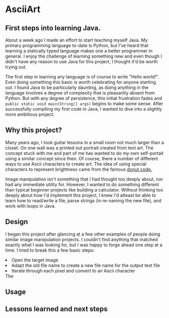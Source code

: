 <h1> AsciiArt </h1>
<h2> First steps into learning Java.</h2>

<p1> About a week ago I made an effort to start teaching myself Java. My primary programming language to-date is Python, but I've heard that learning a statically typed language makes one a better programmer in general. I enjoy the challenge of learning something new and even though I didn't have any reason to use Java for this project, I thought it'd be worth trying out.  </p1>

<p1> The first step in learning any language is of course to write "Hello world!". Even doing something this basic is worth celebrating for anyone starting out. I found Java to be particularly daunting, as doing anything in the language involves a degree of complexity that is pleasantly absent from Python. But with any degree of persistence, this initial frustration fades and `public static void main(String[] args)` begins to make some sense. After successfully compiling my first code in Java, I wanted to dive into a slightly more ambitious project. </p1>

<h2> Why this project? </h2>

<p1> Many years ago, I took guitar lessons in a small room not much larger than a closet. On one wall was a printed out portrait created from text art. The concept stuck with me and part of me has wanted to do my own self-portait using a similar concept since then. Of course, there a number of different ways to use Ascii characters to create art. The idea of using special characters to represent brightness came from the famous <a href="https://www.a1k0n.net/2011/07/20/donut-math.html"> donut code. <a/> </p1>

<p1> Image manipulation isn't something that I had thought too deeply about, nor had any immediate utility for. However, I wanted to do something different than typical beginner projects like building a calculator. Without thinking too deeply about how I'd implement this project, I knew I'd atleast be able to learn how to read/write a file, parse strings (in re-naming the new file), and work with loops in Java.   </p1>

<h2> Design </h2>

<p1> I began this project after glancing at a few other examples of people doing similar image manipulation projects. I couldn't find anything that matched exactly what I was looking for, but I was happy to forge ahead one step at a time. I tried to break this a few basic steps:
  <li> Open the target image </li>
  <li> Adapt the old file name to create a new file name for the output text file </li>
  <li> Iterate through each pixel and convert to an Ascii character </li>
  </p1>
 <p1> The  </p1>
 

<h2> Usage </h2>

<p1> </p1>

<h2> Lessons learned and next steps </h2>
